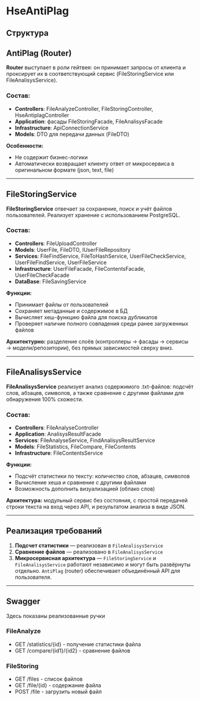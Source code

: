 # HseAntiPlag

## Структура

## AntiPlag (Router)

**Router** выступает в роли гейтвея: он принимает запросы от клиента и проксирует их в соответствующий сервис (FileStoringService или FileAnalisysService).

### Состав:

* **Controllers**: FileAnalyzeController, FileStoringController, HseAntiplagController
* **Application**: фасады FileStoringFacade, FileAnalisysFacade
* **Infrastructure**: ApiConnectionService
* **Models**: DTO для передачи данных (FileDTO)

**Особенности:**

* Не содержит бизнес-логики
* Автоматически возвращает клиенту ответ от микросервиса в оригинальном формате (json, text, file)

---

## FileStoringService

**FileStoringService** отвечает за сохранение, поиск и учёт файлов пользователей. Реализует хранение с использованием PostgreSQL.

### Состав:

* **Controllers**: FileUploadController
* **Models**: UserFile, FileDTO, IUserFileRepository
* **Services**: FileFindService, FileToHashService, UserFileCheckService, UserFileFindService, UserFileService
* **Infrastructure**: UserFileFacade, FileContentsFacade, UserFileCheckFacade
* **DataBase**: FileSavingService

**Функции:**

* Принимает файлы от пользователей
* Сохраняет метаданные и содержимое в БД
* Вычисляет хеш-функцию файла для поиска дубликатов
* Проверяет наличие полного совпадения среди ранее загруженных файлов

**Архитектурно:** разделение слоёв (контроллеры → фасады → сервисы → модели/репозитории), без прямых зависимостей сверху вниз.

---

## FileAnalisysService

**FileAnalisysService** реализует анализ содержимого .txt-файлов: подсчёт слов, абзацев, символов, а также сравнение с другими файлами для обнаружения 100% схожести.

### Состав:

* **Controllers**: FileAnalyseController
* **Application**: AnalisysResultFacade
* **Services**: FileAnalyseService, FindAnalisysResultService
* **Models**: FileStatistics, FileCompare, FileContents
* **Infrastructure**: FileContentsService

**Функции:**

* Подсчёт статистики по тексту: количество слов, абзацев, символов
* Вычисление хеша и сравнение с другими файлами
* Возможность дополнить визуализацией (облако слов)

**Архитектура:** модульный сервис без состояния, с простой передачей строки текста на вход через API, и результатом анализа в виде JSON.

---

## Реализация требований

1. **Подсчет статистики** — реализован в `FileAnalisysService`
2. **Сравнение файлов** — реализовано в `FileAnalisysService`
3. **Микросервисная архитектура** — `FileStoringService` и `FileAnalisysService` работают независимо и могут быть развёрнуты отдельно. `AntiPlag` (router) обеспечивает объединённый API для пользователя.

---
## Swagger
Здесь показаны реализованные ручки
### FileAnalyze
- GET /statistics/{id} - получение статистики файла
- GET /compare/{id1}/{id2} - сравнение файлов
### FileStoring
- GET /files - список файлов
- GET /file/{id} - содержание файла
- POST /file - загрузить новый файл

